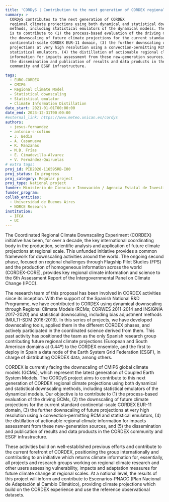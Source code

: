 ```yaml
---
title: 'CORDyS | Contribution to the next generation of CORDEX regional climate projections: Dynamical and Statistical approaches'
summary: >
  CORDyS contributes to the next generation of CORDEX
  regional climate projections using both dynamical and statistical downscaling
  methods, including statistical emulators of the dynamical models. The objective
  is to contribute to (1) the process-based evaluation of the driving GCMs, (2)
  the downscaling of future climate projections for the current standard
  continental-scale CORDEX EUR-11 domain, (3) the further downscaling of future
  projections at very high resolution using a convection-permitting RCM and
  statistical emulators, (4) the distillation of actionable regional climate
  information for impacts assessment from these new-generation sources, and (5)
  the dissemination and publication of results and data products in the CORDEX
  community and ESGF infrastructure.

tags:
  - EURO-CORDEX
  - CMIP6
  - Regional Climate Model
  - Statistical downscaling
  - Statistical emulator
  - Climate Information Distillation
date_start: 2021-01-01T00:00:00
date_end: 2023-12-31T00:00:00
#external_link: https://www.meteo.unican.es/cordys
authors: 
  - jesus-fernandez
  - antonio-s-cofino
  - J. Bedia
  - A. Casanueva
  - R. Manzanas
  - M.D. Frías
  - E. Cimadevilla-Alvarez
  - V. Fernández-Quiruelas
# extra tags:
proj_id: PID2020-116595RB-I00
proj_status: In progress
proj_category: Regular project
proj_type: National project
funder: Ministerio de Ciencia e Innovación / Agencia Estatal de Investigación
funder_program: 
collab_entities: 
  - Universidad de Buenos Aires
  - NORCE Research
institution: 
  - IFCA
  - UC
---
```


The Coordinated Regional Climate Downscaling Experiment (CORDEX) initiative has been, for over a decade, the key international coordinating body in the production, scientific analysis and application of future climate projections at regional scale. This unfunded initiative provides a common framework for downscaling activities around the world. The ongoing second phase, focused on regional challenges through Flagship Pilot Studies (FPS) and the production of homogeneous information across the world (CORDEX-CORE), provides key regional climate information and science to the 6th Assessment Report of the Intergovernmental Panel on Climate Change (IPCC).

The research team of this proposal has been involved in CORDEX activities since its inception. With the support of the Spanish National R&D Programme, we have contributed to CORDEX using dynamical downscaling through Regional Climate Models (RCMs; CORWES 2011-2014 and INSIGNIA 2017-2020) and statistical downscaling, including bias adjustment methods (MULTI-SDM 2016-2019). In this series of projects, we have developed downscaling tools, applied them in the different CORDEX phases, and actively participated in the coordinated science derived from them. This past activity has positioned the team as the only Spanish research group contributing future regional climate projections (European and South American domains at 0.44º) to the CORDEX ensemble, and the first to deploy in Spain a data node of the Earth System Grid Federation (ESGF), in charge of distributing CORDEX data, among others.

CORDEX is currently facing the downscaling of CMIP6 global climate models (GCMs), which represent the latest generation of Coupled Earth System Models. The CORDyS project aims to contribute to this next generation of CORDEX regional climate projections using both dynamical and statistical downscaling methods, including statistical emulators of the dynamical models. Our objective is to contribute to (1) the process-based evaluation of the driving GCMs, (2) the downscaling of future climate projections for the current standard continental-scale CORDEX EUR-11 domain, (3) the further downscaling of future projections at very high resolution using a convection-permitting RCM and statistical emulators, (4) the distillation of actionable regional climate information for impacts assessment from these new-generation sources, and (5) the dissemination and publication of results and data products in the CORDEX community and ESGF infrastructure.

These activities build on well-established previous efforts and contribute to the current forefront of CORDEX, positioning the group internationally and contributing to an initiative which returns climate information for, essentially, all projects and research groups working on regional climate research and other users assessing vulnerability, impacts and adaptation measures for future climate change at regional scales. At a national level, the results of this project will inform and contribute to Escenarios-PNACC (Plan Nacional de Adaptación al Cambio Climático), providing climate projections which build on the CORDEX experience and use the reference observational datasets.
